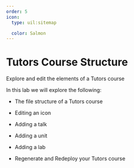 ```yaml
---
order: 5
icon:
  type: uil:sitemap

  color: Salmon
---
```


# Tutors Course Structure

Explore and edit the elements of a Tutors course

In this lab we will explore the following:

- The file structure of a Tutors course

- Editing an icon

- Adding a talk

- Adding a unit

- Adding a lab

- Regenerate and Redeploy your Tutors course